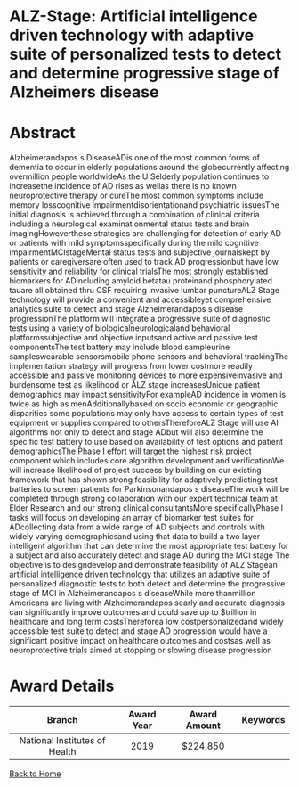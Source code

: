 
ALZ-Stage: Artificial intelligence driven technology with adaptive suite of personalized tests to detect and determine progressive stage of Alzheimers disease
==============================================================================================================================================================

# Abstract


Alzheimerandapos s DiseaseADis one of the most common forms of dementia to occur in elderly populations around the globecurrently affecting overmillion people worldwideAs the U Selderly population continues to increasethe incidence of AD rises as wellas there is no known neuroprotective therapy or cureThe most common symptoms include memory losscognitive impairmentdisorientationand psychiatric issuesThe initial diagnosis is achieved through a combination of clinical criteria including a neurological examinationmental status tests and brain imagingHoweverthese strategies are challenging for detection of early AD or patients with mild symptomsspecifically during the mild cognitive impairmentMCIstageMental status tests and subjective journalskept by patients or caregiversare often used to track AD progressionbut have low sensitivity and reliability for clinical trialsThe most strongly established biomarkers for ADincluding amyloid betatau proteinand phosphorylated tauare all obtained thru CSF requiring invasive lumbar punctureALZ Stage technology will provide a convenient and accessibleyet comprehensive analytics suite to detect and stage Alzheimerandapos s disease progressionThe platform will integrate a progressive suite of diagnostic tests using a variety of biologicalneurologicaland behavioral platformssubjective and objective inputsand active and passive test componentsThe test battery may include blood sampleurine sampleswearable sensorsmobile phone sensors and behavioral trackingThe implementation strategy will progress from lower costmore readily accessible and passive monitoring devices to more expensiveinvasive and burdensome test as likelihood or ALZ stage increasesUnique patient demographics may impact sensitivityFor exampleAD incidence in women is twice as high as menAdditionallybased on socio economic or geographic disparities some populations may only have access to certain types of test equipment or supplies compared to othersThereforeALZ Stage will use AI algorithms not only to detect and stage ADbut will also determine the specific test battery to use based on availability of test options and patient demographicsThe Phase I effort will target the highest risk project component which includes core algorithm development and verificationWe will increase likelihood of project success by building on our existing framework that has shown strong feasibility for adaptively predicting test batteries to screen patients for Parkinsonandapos s diseaseThe work will be completed through strong collaboration with our expert technical team at Elder Research and our strong clinical consultantsMore specificallyPhase I tasks will focus on developing an array of biomarker test suites for ADcollecting data from a wide range of AD subjects and controls with widely varying demographicsand using that data to build a two layer intelligent algorithm that can determine the most appropriate test battery for a subject and also accurately detect and stage AD during the MCI stage The objective is to designdevelop and demonstrate feasibility of ALZ Stagean artificial intelligence driven technology that utilizes an adaptive suite of personalized diagnostic tests to both detect and determine the progressive stage of MCI in Alzheimerandapos s diseaseWhile more thanmillion Americans are living with Alzheimerandapos searly and accurate diagnosis can significantly improve outcomes and could save up to $trillion in healthcare and long term costsThereforea low costpersonalizedand widely accessible test suite to detect and stage AD progression would have a significant positive impact on healthcare outcomes and costsas well as neuroprotective trials aimed at stopping or slowing disease progression  

# Award Details

|Branch|Award Year|Award Amount|Keywords|
| :---: | :---: | :---: | :---: |
|National Institutes of Health|2019|$224,850||
  
  


[Back to Home](https://github.com/chrischow/dod_sbir_awards/Reports/JH/#2379)